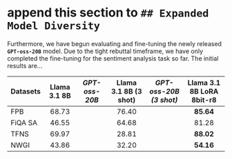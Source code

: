 # append this section to `## Expanded Model Diversity`

Furthermore, we have begun evaluating and fine-tuning the newly released **`GPT-oss-20B`** model. Due to the tight
rebuttal timeframe, we have only completed the fine-tuning for the sentiment analysis task so far. The initial results
are...

| **Datasets** | Llama 3.1 8B | _GPT-oss-20B_ | **Llama 3.1 8B (3 shot)** | _GPT-oss-20B (3 shot)_ | Llama 3.1 8B LoRA 8bit-r8 |
|:-------------|:------------:|---------------|:-------------------------:|------------------------|:-------------------------:|
| FPB          |    68.73     |               |           76.40           |                        |         **85.64**         |
| FiQA SA      |    46.55     |               |           64.68           |                        |           81.28           |
| TFNS         |    69.97     |               |           28.81           |                        |         **88.02**         |
| NWGI         |    43.86     |               |           32.20           |                        |         **54.16**         |

